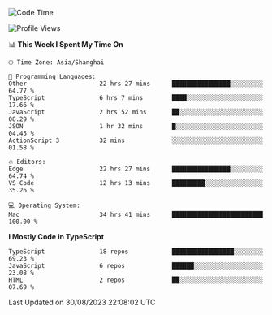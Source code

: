 <!--START_SECTION:waka-->
![Code Time](http://img.shields.io/badge/Code%20Time-5%2C071%20hrs%2019%20mins-blue)

![Profile Views](http://img.shields.io/badge/Profile%20Views-1-blue)

📊 **This Week I Spent My Time On** 

```text
🕑︎ Time Zone: Asia/Shanghai

💬 Programming Languages: 
Other                    22 hrs 27 mins      ████████████████░░░░░░░░░   64.77 % 
TypeScript               6 hrs 7 mins        ████░░░░░░░░░░░░░░░░░░░░░   17.66 % 
JavaScript               2 hrs 52 mins       ██░░░░░░░░░░░░░░░░░░░░░░░   08.29 % 
JSON                     1 hr 32 mins        █░░░░░░░░░░░░░░░░░░░░░░░░   04.45 % 
ActionScript 3           32 mins             ░░░░░░░░░░░░░░░░░░░░░░░░░   01.58 % 

🔥 Editors: 
Edge                     22 hrs 27 mins      ████████████████░░░░░░░░░   64.74 % 
VS Code                  12 hrs 13 mins      █████████░░░░░░░░░░░░░░░░   35.26 % 

💻 Operating System: 
Mac                      34 hrs 41 mins      █████████████████████████   100.00 % 
```

**I Mostly Code in TypeScript** 

```text
TypeScript               18 repos            █████████████████░░░░░░░░   69.23 % 
JavaScript               6 repos             ██████░░░░░░░░░░░░░░░░░░░   23.08 % 
HTML                     2 repos             ██░░░░░░░░░░░░░░░░░░░░░░░   07.69 % 
```




 Last Updated on 30/08/2023 22:08:02 UTC
<!--END_SECTION:waka-->
